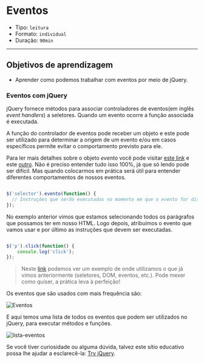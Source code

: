 # Eventos

- Tipo: `leitura`
- Formato: `individual`
- Duração: `90min`

***

## Objetivos de aprendizagem

- Aprender como podemos trabalhar com eventos por meio de jQuery.

### Eventos com jQuery

jQuery fornece métodos para associar controladores de eventos(em inglês _event
handlers_) a seletores. Quando um evento ocorre a função associada é executada.

A função do controlador de eventos pode receber um objeto e este pode ser
utilizado para determinar a origem de um evento e/ou em casos específicos
permite evitar o comportamento previsto para ele.

Para ler mais detalhes sobre o objeto *evento* você pode visitar [este
link](http://librosweb.es/libro/fundamentos_jquery/capitulo_5/el_objeto_del_evento.html)
e este [outro](http://api.jquery.com/category/events/event-object/). Não é
preciso entender tudo isso 100%, já que só lendo pode ser difícil. Mas quando
colocarmos em prática será útil para entender diferentes comportamentos de
nossos eventos.

```javascript

$('selector').evento(function() {
  // Instruções que serão executadas no momento em que o evento for disparado
});

```

No exemplo anterior vimos que estamos selecionando todos os parágrafos que
possamos ter em nosso HTML. Logo depois, atribuímos o evento que vamos usar e
por último as instruções que devem ser executadas.

```javascript

$('p').click(function() {
    console.log('click');
});

```

> Neste [link](https://codepen.io/Si7v4n4/pen/OzQdzJ?editors=1010#0) podemos ver
> um exemplo de onde utilizamos o que já vimos anteriormente (seletores, DOM,
> eventos, etc.). Pode mexer como quiser, a prática leva à perfeição!

Os eventos que são usados com mais frequência são:

![Eventos](https://user-images.githubusercontent.com/25912510/54452911-30861880-4724-11e9-9248-626d17b451dd.png)

E aqui temos uma lista de todos os eventos que podem ser utilizados no jQuery,
para executar métodos e funções.

![lista-eventos](https://user-images.githubusercontent.com/25912510/54452702-c7060a00-4723-11e9-9482-7fbd820a9505.png)

Se você tiver curiosidade ou alguma dúvida, talvez este sítio educativo possa
lhe ajudar a esclarecê-la: [Try jQuery](http://try.jquery.com/).
